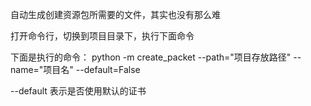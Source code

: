 自动生成创建资源包所需要的文件，其实也没有那么难

打开命令行，切换到项目目录下，执行下面命令

下面是执行的命令：
python -m create_packet --path="项目存放路径" --name="项目名" --default=False

--default 表示是否使用默认的证书

